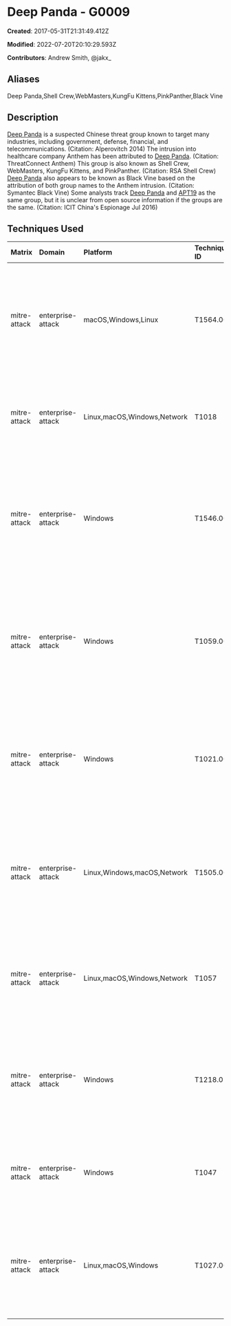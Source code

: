# Deep Panda - G0009

**Created**: 2017-05-31T21:31:49.412Z

**Modified**: 2022-07-20T20:10:29.593Z

**Contributors**: Andrew Smith, @jakx_

## Aliases

Deep Panda,Shell Crew,WebMasters,KungFu Kittens,PinkPanther,Black Vine

## Description

[Deep Panda](https://attack.mitre.org/groups/G0009) is a suspected Chinese threat group known to target many industries, including government, defense, financial, and telecommunications. (Citation: Alperovitch 2014) The intrusion into healthcare company Anthem has been attributed to [Deep Panda](https://attack.mitre.org/groups/G0009). (Citation: ThreatConnect Anthem) This group is also known as Shell Crew, WebMasters, KungFu Kittens, and PinkPanther. (Citation: RSA Shell Crew) [Deep Panda](https://attack.mitre.org/groups/G0009) also appears to be known as Black Vine based on the attribution of both group names to the Anthem intrusion. (Citation: Symantec Black Vine) Some analysts track [Deep Panda](https://attack.mitre.org/groups/G0009) and [APT19](https://attack.mitre.org/groups/G0073) as the same group, but it is unclear from open source information if the groups are the same. (Citation: ICIT China's Espionage Jul 2016)

## Techniques Used

|Matrix|Domain|Platform|Technique ID|Technique Name|Use|
| :---| :---| :---| :---| :---| :---|
|mitre-attack|enterprise-attack|macOS,Windows,Linux|T1564.003|Hidden Window|[Deep Panda](https://attack.mitre.org/groups/G0009) has used <code>-w hidden</code> to conceal [PowerShell](https://attack.mitre.org/techniques/T1059/001) windows by setting the WindowStyle parameter to hidden. (Citation: Alperovitch 2014)|
|mitre-attack|enterprise-attack|Linux,macOS,Windows,Network|T1018|Remote System Discovery|[Deep Panda](https://attack.mitre.org/groups/G0009) has used ping to identify other machines of interest.(Citation: Alperovitch 2014)|
|mitre-attack|enterprise-attack|Windows|T1546.008|Accessibility Features|[Deep Panda](https://attack.mitre.org/groups/G0009) has used the sticky-keys technique to bypass the RDP login screen on remote systems during intrusions.(Citation: RSA Shell Crew)|
|mitre-attack|enterprise-attack|Windows|T1059.001|PowerShell|[Deep Panda](https://attack.mitre.org/groups/G0009) has used PowerShell scripts to download and execute programs in memory, without writing to disk.(Citation: Alperovitch 2014)|
|mitre-attack|enterprise-attack|Windows|T1021.002|SMB/Windows Admin Shares|[Deep Panda](https://attack.mitre.org/groups/G0009) uses net.exe to connect to network shares using <code>net use</code> commands with compromised credentials.(Citation: Alperovitch 2014)|
|mitre-attack|enterprise-attack|Linux,Windows,macOS,Network|T1505.003|Web Shell|[Deep Panda](https://attack.mitre.org/groups/G0009) uses Web shells on publicly accessible Web servers to access victim networks.(Citation: CrowdStrike Deep Panda Web Shells)|
|mitre-attack|enterprise-attack|Linux,macOS,Windows,Network|T1057|Process Discovery|[Deep Panda](https://attack.mitre.org/groups/G0009) uses the Microsoft [Tasklist](https://attack.mitre.org/software/S0057) utility to list processes running on systems.(Citation: Alperovitch 2014)|
|mitre-attack|enterprise-attack|Windows|T1218.010|Regsvr32|[Deep Panda](https://attack.mitre.org/groups/G0009) has used regsvr32.exe to execute a server variant of [Derusbi](https://attack.mitre.org/software/S0021) in victim networks.(Citation: RSA Shell Crew)|
|mitre-attack|enterprise-attack|Windows|T1047|Windows Management Instrumentation|The [Deep Panda](https://attack.mitre.org/groups/G0009) group is known to utilize WMI for lateral movement.(Citation: Alperovitch 2014)|
|mitre-attack|enterprise-attack|Linux,macOS,Windows|T1027.005|Indicator Removal from Tools|[Deep Panda](https://attack.mitre.org/groups/G0009) has updated and modified its malware, resulting in different hash values that evade detection.(Citation: Symantec Black Vine)|
